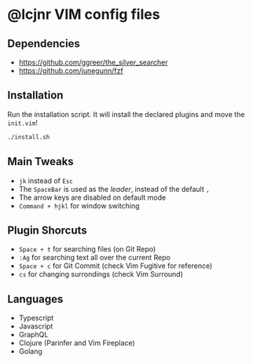 # @lcjnr VIM config files

## Dependencies

- https://github.com/ggreer/the_silver_searcher
- https://github.com/junegunn/fzf

## Installation

Run the installation script. It will install the declared plugins and move the `init.vim`!

```sh
./install.sh
```

## Main Tweaks
- `jk` instead of `Esc`
- The `SpaceBar` is used as the _leader_, instead of the default `,`
- The arrow keys are disabled on default mode
- `Command + hjkl` for window switching

## Plugin Shorcuts
- `Space + t` for searching files (on Git Repo)
- `:Ag` for searching text all over the current Repo
- `Space + c` for Git Commit (check Vim Fugitive for reference)
- `cs` for changing surrondings (check Vim Surround)

## Languages

- Typescript
- Javascript
- GraphQL
- Clojure (Parinfer and Vim Fireplace)
- Golang
